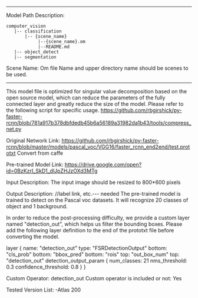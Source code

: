 *******************************************************************************
Model Path Description:
```
computer_vision
   |-- classification
       |-- {scene_name}
            |--{scene_name}.om
            |--README.md
   |-- object_detect
   |-- segmentation
```
Scene Name: Om file Name and upper directory name should be scenes to be used.
*******************************************************************************

This model file is optimized for singular value decomposition based on the open source model,
which can reduce the parameters of the fully connected layer and greatly reduce the size of the model.
Please refer to the following script for specific usage.
https://github.com/rbgirshick/py-faster-rcnn/blob/781a917b378dbfdedb45b6a56189a31982da1b43/tools/compress_net.py

Original Network Link:
https://github.com/rbgirshick/py-faster-rcnn/blob/master/models/pascal_voc/VGG16/faster_rcnn_end2end/test.prototxt
Convert from caffe

Pre-trained Model Link:
https://drive.google.com/open?id=0BzKzrI_SkD1_dlJpZHJzOXd3MTg

Input Description:
The input image should be resized to 800*600 pixels

Output Description:
//label link, etc.--- needed
The pre-trained model is trained to detect on the Pascal voc datasets.
It will recognize 20 classes of object and 1 background.

In order to reduce the post-processing difficulty, we provide a custom layer named "detection_out",
which helps us filter the bounding boxes.
Please add the following layer definition to the end of the prototxt file before converting the model.

layer {
  name: "detection_out"
  type: "FSRDetectionOutput"
  bottom: "cls_prob"
  bottom: "bbox_pred"
  bottom: "rois"
  top: "out_box_num"
  top: "detection_out"
  detection_output_param {
    num_classes: 21
    nms_threshold: 0.3
    confidence_threshold: 0.8
  }
}

Custom Operator:
detection_out
Custom operator is included or not: Yes


Tested Version List:
-Atlas 200
